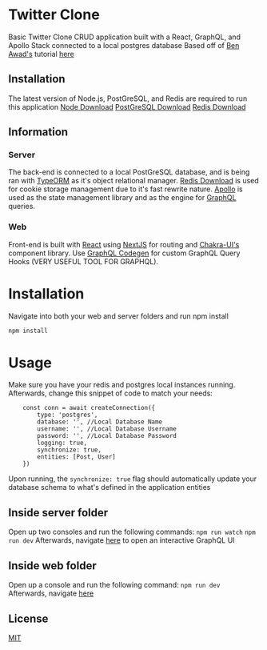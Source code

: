 # Twitter Clone
Basic Twitter Clone CRUD application built with a React, GraphQL, and Apollo Stack connected to a local postgres database
Based off of [Ben Awad's](https://www.youtube.com/channel/UC-8QAzbLcRglXeN_MY9blyw) tutorial [here](https://www.youtube.com/watch?v=I6ypD7qv3Z8)

## Installation
The latest version of Node.js, PostGreSQL, and Redis are required to run this application
[Node Download](https://nodejs.org/en/)
[PostGreSQL Download](https://www.postgresql.org/download/)
[Redis Download](https://redis.io/download)

## Information
### Server
The back-end is connected to a local PostGreSQL database, and is being ran with [TypeORM](https://typeorm.io/#/) as it's object relational manager.
[Redis Download](https://redis.io/download) is used for cookie storage management due to it's fast rewrite nature.
[Apollo](https://www.apollographql.com/docs/react/) is used as the state management library and as the engine for [GraphQL](https://graphql.org/) queries.

### Web
Front-end is built with [React](https://reactjs.org/) using [NextJS](https://nextjs.org/) for routing and [Chakra-UI's](https://chakra-ui.com/) component library.
Use [GraphQL Codegen](https://graphql-code-generator.com/) for custom GraphQL Query Hooks (VERY USEFUL TOOL FOR GRAPHQL).

# Installation
Navigate into both your web and server folders and run npm install
```bash
npm install
```

# Usage
Make sure you have your redis and postgres local instances running. Afterwards, change this snippet of code to match your needs:
```
    const conn = await createConnection({
        type: 'postgres',
        database: '', //Local Database Name
        username: '', //Local Database Username 
        password: '', //Local Database Password
        logging: true,
        synchronize: true,
        entities: [Post, User]
    })
```
Upon running, the ```synchronize: true``` flag should automatically update your database schema to what's defined in the application entities

## Inside server folder
Open up two consoles and run the following commands:
```npm run watch```
```npm run dev```
Afterwards, navigate [here](https://localhost:4000/graphql) to open an interactive GraphQL UI

## Inside web folder
Open up a console and run the following command:
```npm run dev```
Afterwards, navigate [here](https://localhost:3000)

## License
[MIT](https://choosealicense.com/licenses/mit/)